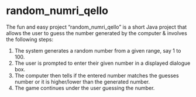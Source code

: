 # random_numri_qello
The fun and easy project “random_numri_qello” is a short Java project that allows the user to guess the number generated by the computer & involves the following steps:<br>
<ol>
<li>The system generates a random number from a given range, say 1 to 100.<br></li>
<li>The user is prompted to enter their given number in a displayed dialogue box.<br></li>
<li>The computer then tells if the entered number matches the guesses number or it is higher/lower than the generated number.<br></li>
<li>The game continues under the user guessing the number.</li>
  </ol>
